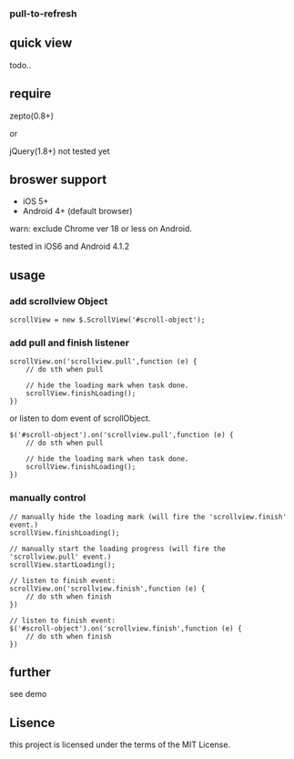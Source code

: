 ### pull-to-refresh

## quick view

todo..

## require

zepto(0.8+) 

or

jQuery(1.8+) not tested yet

## broswer support

- iOS 5+
- Android 4+ (default browser)

warn: exclude Chrome ver 18 or less on Android.

tested in iOS6 and Android 4.1.2

## usage

### add scrollview Object

    scrollView = new $.ScrollView('#scroll-object');

### add pull and finish listener
    
    scrollView.on('scrollview.pull',function (e) {
        // do sth when pull

        // hide the loading mark when task done.
        scrollView.finishLoading();
    })

or listen to dom event of scrollObject.

    $('#scroll-object').on('scrollview.pull',function (e) {
        // do sth when pull

        // hide the loading mark when task done.
        scrollView.finishLoading();
    })

### manually control

    // manually hide the loading mark (will fire the 'scrollview.finish' event.)
    scrollView.finishLoading();

    // manually start the loading progress (will fire the 'scrollview.pull' event.)
    scrollView.startLoading();

    // listen to finish event:
    scrollView.on('scrollview.finish',function (e) {
        // do sth when finish
    })

    // listen to finish event:
    $('#scroll-object').on('scrollview.finish',function (e) {
        // do sth when finish
    })

## further

see demo

## Lisence

this project is licensed under the terms of the MIT License.
